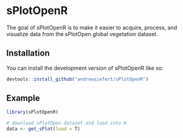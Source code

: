 
<!-- README.md is generated from README.Rmd. Please edit that file -->

# sPlotOpenR

<!-- badges: start -->
<!-- badges: end -->

The goal of sPlotOpenR is to make it easier to acquire, process, and
visualize data from the sPlotOpen global vegetation dataset.

## Installation

You can install the development version of sPlotOpenR like so:

``` r
devtools::install_github("andrewsiefert/sPlotOpenR")
```

## Example

``` r
library(sPlotOpenR)

# download sPlotOpen dataset and load into R
data <- get_sPlot(load = T)
```

